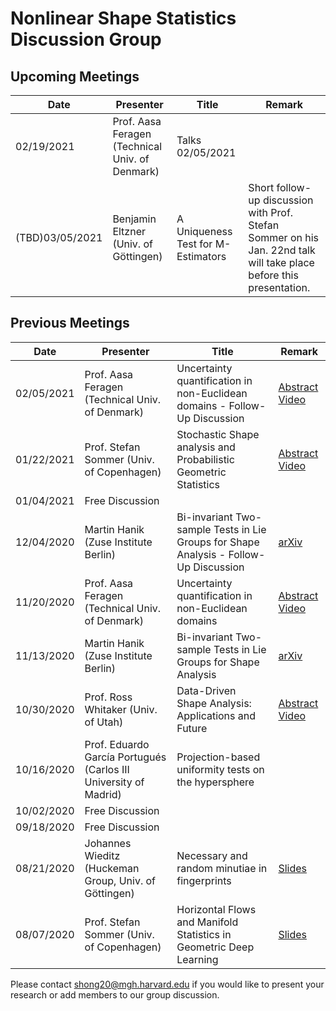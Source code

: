 # Nonlinear Shape Statistics Discussion Group

Upcoming Meetings
-----------------

| Date                   | Presenter                                   | Title                                                               | Remark |
|------------------------|---------------------------------------------|---------------------------------------------------------------------|--------|
| 02/19/2021            | Prof. Aasa Feragen (Technical Univ. of Denmark) | Talks 02/05/2021  |
| (TBD)03/05/2021         | Benjamin Eltzner (Univ. of Göttingen) | A Uniqueness Test for M-Estimators | Short follow-up discussion with Prof. Stefan Sommer on his Jan. 22nd talk will take place before this presentation. |


Previous Meetings
-----------------
| Date                   | Presenter                                   | Title                                                               | Remark |
|------------------------|---------------------------------------------|---------------------------------------------------------------------|--------|
| 02/05/2021            | Prof. Aasa Feragen (Technical Univ. of Denmark) | Uncertainty quantification in non-Euclidean domains - Follow-Up Discussion | [Abstract](https://shapemi.github.io/keynotes/) [Video](https://drive.google.com/file/d/1sv5XWvtUS_6FIivo6gOwz_xy6ui57UmL/view)  |
| 01/22/2021         | Prof. Stefan Sommer (Univ. of Copenhagen) | Stochastic Shape analysis and Probabilistic Geometric Statistics  | [Abstract](https://shapemi.github.io/keynotes/) [Video](https://drive.google.com/file/d/1t08-Pl0vAKsjw1M86r-tGdbo_KMhTjju/view) |
| 01/04/2021            | Free Discussion |      |
| 12/04/2020             | Martin Hanik (Zuse Institute Berlin)  | Bi-invariant Two-sample Tests in Lie Groups for Shape Analysis - Follow-Up Discussion  | [arXiv](https://arxiv.org/abs/2008.12195)     |
| 11/20/2020             | Prof. Aasa Feragen (Technical Univ. of Denmark) | Uncertainty quantification in non-Euclidean domains | [Abstract](https://shapemi.github.io/keynotes/) [Video](https://drive.google.com/file/d/1sv5XWvtUS_6FIivo6gOwz_xy6ui57UmL/view)  |
| 11/13/2020             | Martin Hanik (Zuse Institute Berlin)  | Bi-invariant Two-sample Tests in Lie Groups for Shape Analysis  | [arXiv](https://arxiv.org/abs/2008.12195)     |
| 10/30/2020             | Prof. Ross Whitaker (Univ. of Utah)  | Data-Driven Shape Analysis: Applications and Future | [Abstract](https://shapemi.github.io/keynotes/) [Video](https://drive.google.com/file/d/1I04lWcXqUB37fgBT4z_3nztpwEtsbCUQ/view)      |
| 10/16/2020             | Prof. Eduardo García Portugués (Carlos III University of Madrid) | Projection-based uniformity tests on the hypersphere  |       |
| 10/02/2020             | Free Discussion |                        |         |
| 09/18/2020             | Free Discussion |                        |         |
| 08/21/2020             | Johannes Wieditz (Huckeman Group, Univ. of Göttingen) | Necessary and random minutiae in fingerprints                       | [Slides](Talk_21_08_2020_Wieditz.pdf)        |
| 08/07/2020             | Prof. Stefan Sommer (Univ. of Copenhagen)   | Horizontal Flows and Manifold Statistics in Geometric Deep Learning |[Slides](https://slides.com/stefansommer/horizontal-flows-manifold-stochastics-geometric-deep-learning)|




Please contact shong20@mgh.harvard.edu if you would like to present your research or add members to our group discussion. 
